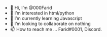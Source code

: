 - 👋 Hi, I’m @000Farid
- 👀 I’m interested in html/python
- 🌱 I’m currently learning Javascript
- 💞️ I’m looking to collaborate on nothing
- 📫 How to reach me ... Farid#0001, Discord.
